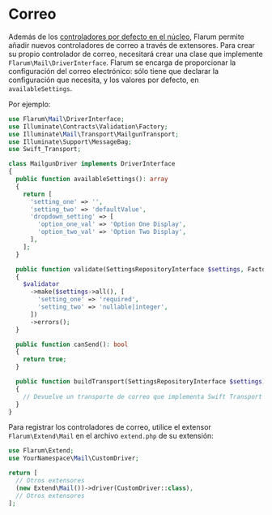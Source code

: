 # Correo

Además de los [controladores por defecto en el núcleo](../mail.md), Flarum permite añadir nuevos controladores de correo a través de extensores. Para crear su propio controlador de correo, necesitará crear una clase que implemente `Flarum\Mail\DriverInterface`. Flarum se encarga de proporcionar la configuración del correo electrónico: sólo tiene que declarar la configuración que necesita, y los valores por defecto, en `availableSettings`.

Por ejemplo:

```php
use Flarum\Mail\DriverInterface;
use Illuminate\Contracts\Validation\Factory;
use Illuminate\Mail\Transport\MailgunTransport;
use Illuminate\Support\MessageBag;
use Swift_Transport;

class MailgunDriver implements DriverInterface
{
  public function availableSettings(): array
  {
    return [
      'setting_one' => '',
      'setting_two' => 'defaultValue',
      'dropdown_setting' => [
        'option_one_val' => 'Option One Display',
        'option_two_val' => 'Option Two Display',
      ],
    ];
  }

  public function validate(SettingsRepositoryInterface $settings, Factory $validator): MessageBag
  {
    $validator
      ->make($settings->all(), [
        'setting_one' => 'required',
        'setting_two' => 'nullable|integer',
      ])
      ->errors();
  }

  public function canSend(): bool
  {
    return true;
  }

  public function buildTransport(SettingsRepositoryInterface $settings): Swift_Transport
  {
    // Devuelve un transporte de correo que implementa Swift Transport
  }
}
```

Para registrar los controladores de correo, utilice el extensor `Flarum\Extend\Mail` en el archivo `extend.php` de su extensión:

```php
use Flarum\Extend;
use YourNamespace\Mail\CustomDriver;

return [
  // Otros extensores
  (new Extend\Mail())->driver(CustomDriver::class),
  // Otros extensores
];
```
